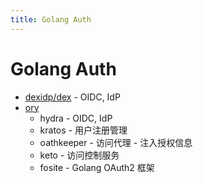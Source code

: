 ```yaml
---
title: Golang Auth
---
```


# Golang Auth

* [dexidp/dex](https://github.com/dexidp/dex) - OIDC, IdP
* [ory](https://github.com/ory)
  * hydra - OIDC, IdP
  * kratos - 用户注册管理
  * oathkeeper - 访问代理 - 注入授权信息
  * keto - 访问控制服务
  * fosite - Golang OAuth2 框架

